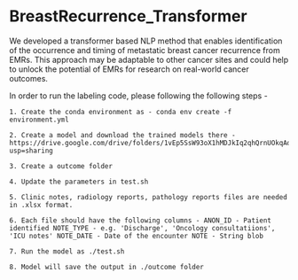 # BreastRecurrence_Transformer
We developed a transformer based NLP method that enables identification of the occurrence and timing of metastatic breast cancer recurrence from EMRs. This approach may be adaptable to other cancer sites and could help to unlock the potential of EMRs for research on real-world cancer outcomes.

In order to run the labeling code, please following the following steps -

	1. Create the conda environment as - conda env create -f environment.yml 
 
	2. Create a model and download the trained models there - https://drive.google.com/drive/folders/1vEp5SsW93oX1hMDJkIq2qhQrnUOkqAdL?usp=sharing 
 
	3. Create a outcome folder
 
	4. Update the parameters in test.sh
 
	5. Clinic notes, radiology reports, pathology reports files are needed in .xlsx format.
 
	6. Each file should have the following columns - ANON_ID - Patient identified NOTE_TYPE - e.g. 'Discharge', 'Oncology consultatiions', 'ICU notes' NOTE_DATE - Date of the encounter NOTE - String blob
 
	7. Run the model as ./test.sh
 
	8. Model will save the output in ./outcome folder




